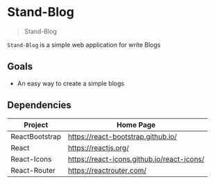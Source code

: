 # Stand-Blog

> Stand-Blog

`Stand-Blog` is a simple web application for write Blogs

## Goals

- An easy way to create a simple blogs

## Dependencies

| Project      | Home Page                                    |
|--------------|----------------------------------------------|
| ReactBootstrap | <https://react-bootstrap.github.io/>       |
| React        | <https://reactjs.org/>                       |
| React-Icons  | <https://react-icons.github.io/react-icons/> |
| React-Router | <https://reactrouter.com/>                   |
